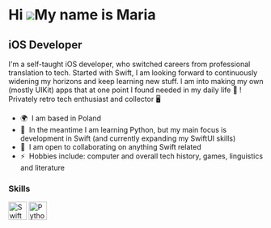 Hi ![](https://user-images.githubusercontent.com/18350557/176309783-0785949b-9127-417c-8b55-ab5a4333674e.gif)My name is Maria
=============================================================================================================================

iOS Developer
-------------

I'm a self-taught iOS developer, who switched careers from professional translation to tech. Started with Swift, I am looking forward to continuously widening my horizons and keep learning new stuff. I am into making my own (mostly UIKit) apps that at one point I found needed in my daily life 🌸 ! Privately retro tech enthusiast and collector 🖥

*   🌍  I am based in Poland
*   🧠  In the meantime I am learning Python, but my main focus is development in Swift (and currently expanding my SwiftUI skills)
*   🤝  I am open to collaborating on anything Swift related
*   ⚡  Hobbies include: computer and overall tech history, games, linguistics and literature

### Skills
<p align="left">
                                <a href="https://developer.apple.com/swift/" target="_blank" rel="noreferrer"><img src="https://raw.githubusercontent.com/danielcranney/readme-generator/main/public/icons/skills/swift-colored.svg" width="36" height="36" alt="Swift" /></a>
                                <a href="https://www.python.org/" target="_blank" rel="noreferrer"><img src="https://raw.githubusercontent.com/danielcranney/readme-generator/main/public/icons/skills/python-colored.svg" width="36" height="36" alt="Python" /></a>
                    </p>
                    
